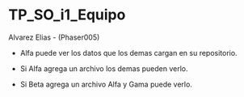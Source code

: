 # TP_SO_i1_Equipo

Alvarez Elias - (Phaser005)

- Alfa puede ver los datos que los demas cargan en su repositorio.

- Si Alfa agrega un archivo los demas pueden verlo.

- Si Beta agrega un archivo Alfa y Gama puede verlo.
